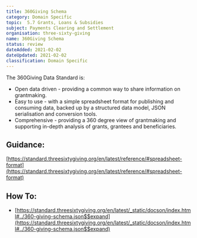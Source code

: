 ```yaml
---
title: 360Giving Schema
category: Domain Specific
topic:	5.7 Grants, Loans & Subsidies
subject: Payments Clearing and Settlement
organisation: three-sixty-giving
name: 360Giving Schema
status: review
dateAdded: 2021-02-02
dateUpdated: 2021-02-02
classification: Domain Specific
---
```




The 360Giving Data Standard is:

 - Open data driven - providing a common way to share information on grantmaking.
 - Easy to use - with a simple spreadsheet format for publishing and consuming data, backed up by a structured data model, JSON serialisation and conversion tools.
 - Comprehensive - providing a 360 degree view of grantmaking and supporting in-depth analysis of grants, grantees and beneficiaries.
 

## Guidance:

[https://standard.threesixtygiving.org/en/latest/reference/#spreadsheet-format](https://standard.threesixtygiving.org/en/latest/reference/#spreadsheet-format)

## How To:
 - [https://standard.threesixtygiving.org/en/latest/_static/docson/index.html#../360-giving-schema.json$$expand](https://standard.threesixtygiving.org/en/latest/_static/docson/index.html#../360-giving-schema.json$$expand)

